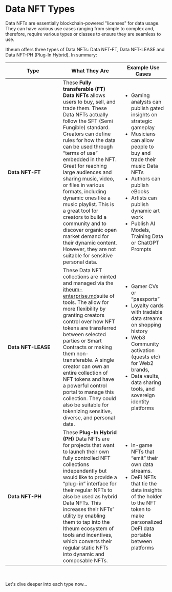 # Data NFT Types

Data NFTs are essentially blockchain-powered "licenses" for data usage. They can have various use cases ranging from simple to complex and, therefore, require various types or classes to ensure they are seamless to use.&#x20;

Itheum offers three types of Data NFTs: Data NFT-FT, Data NFT-LEASE and Data NFT-PH (Plug-In Hybrid). In summary:



<table><thead><tr><th width="156">Type</th><th>What They Are</th><th>Example Use Cases</th></tr></thead><tbody><tr><td><strong>Data NFT-FT</strong></td><td>These <strong>Fully transferable (FT) Data NFTs</strong> allows users to buy, sell, and trade them. These Data NFTs actually follow the SFT (Semi Fungible) standard. Creators can define rules for how the data can be used through “terms of use” embedded in the NFT. Great for reaching large audiences and sharing music, video, or files in various formats, including dynamic ones like a music playlist. This is a great tool for creators to build a community and to discover organic open market demand for their dynamic content. However, they are not suitable for sensitive personal data.</td><td><ul><li>Gaming analysts can publish gated insights on strategic gameplay</li><li>Musicians can allow people to buy and trade their music Data NFTs</li><li>Authors can publish eBooks</li><li>Artists can publish dynamic art work</li><li>Publish AI Models, Training Data or ChatGPT Prompts</li></ul></td></tr><tr><td><strong>Data NFT-LEASE</strong></td><td>These Data NFT collections are minted and managed via the  <a data-mention href="../../itheum-enterprise.md">itheum-enterprise.md</a>suite of tools. The allow for more flexibility by granting creators control over how NFT tokens are transferred between selected parties or Smart Contracts or making them non-transferable. A single creator can own an entire collection of NFT tokens and have a powerful control portal to manage this collection. They could also be suitable for tokenizing sensitive, diverse, and personal data.</td><td><ul><li>Gamer CVs or “passports”</li><li>Loyalty cards with tradable data streams on shopping history</li><li>Web3 Community activation (quests etc) for Web2 brands,</li><li>Data vaults, data sharing tools, and sovereign identity platforms</li></ul></td></tr><tr><td><strong>Data NFT-PH</strong></td><td>These <strong>Plug-In Hybrid (PH)</strong> Data NFTs are for projects that want to launch their own fully controlled NFT collections independently but would like to provide a “plug-in” interface for their regular NFTs to also be used as hybrid Data NFTs. This increases their NFTs’ utility by enabling them to tap into the Itheum ecosystem of tools and incentives, which converts their regular static NFTs into dynamic and composable NFTs.</td><td><ul><li>In-game NFTs that “emit” their own data streams.</li><li>DeFi NFTs that tie the data insights of the holder to the NFT token to make personalized DeFI data portable between platforms</li></ul></td></tr></tbody></table>

\
\
Let's dive deeper into each type now...
